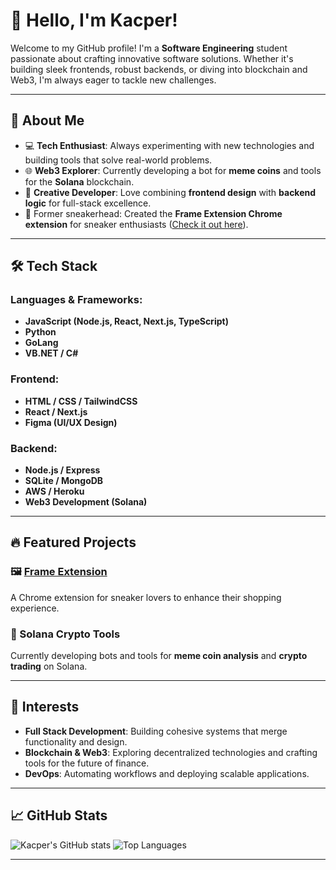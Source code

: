 # 👋 Hello, I'm Kacper!

Welcome to my GitHub profile! I'm a **Software Engineering** student passionate about crafting innovative software solutions. Whether it's building sleek frontends, robust backends, or diving into blockchain and Web3, I'm always eager to tackle new challenges.

---

## 🚀 About Me

- 💻 **Tech Enthusiast**: Always experimenting with new technologies and building tools that solve real-world problems.
- 🌐 **Web3 Explorer**: Currently developing a bot for **meme coins** and tools for the **Solana** blockchain.
- 🎨 **Creative Developer**: Love combining **frontend design** with **backend logic** for full-stack excellence.
- 👟 Former sneakerhead: Created the **Frame Extension Chrome extension** for sneaker enthusiasts ([Check it out here](https://x.com/framextension)).

---

## 🛠️ Tech Stack

### Languages & Frameworks:
- **JavaScript (Node.js, React, Next.js, TypeScript)**
- **Python**
- **GoLang**
- **VB.NET / C#**

### Frontend:
- **HTML / CSS / TailwindCSS**
- **React / Next.js**
- **Figma (UI/UX Design)**

### Backend:
- **Node.js / Express**
- **SQLite / MongoDB**
- **AWS / Heroku**
- **Web3 Development (Solana)**

---

## 🔥 Featured Projects

### 🖼️ [Frame Extension](https://x.com/framextension)
A Chrome extension for sneaker lovers to enhance their shopping experience.

### 🤖 Solana Crypto Tools
Currently developing bots and tools for **meme coin analysis** and **crypto trading** on Solana.

---

## 🌌 Interests

- **Full Stack Development**: Building cohesive systems that merge functionality and design.
- **Blockchain & Web3**: Exploring decentralized technologies and crafting tools for the future of finance.
- **DevOps**: Automating workflows and deploying scalable applications.

---

## 📈 GitHub Stats

![Kacper's GitHub stats](https://github-readme-stats.vercel.app/api?username=dduxy&show_icons=true&theme=radical)
![Top Languages](https://github-readme-stats.vercel.app/api/top-langs/?username=dduxy&layout=compact&theme=radical)

---

